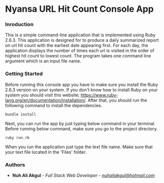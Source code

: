 # Nyansa URL Hit Count Console App

### Inroduction

This is a simple command-line application that is implemented using Ruby 2.6.3. This application is designed for to produce a daily summarized report on url hit count with the earliest date appearing first. For each day, the application displays the number of times each url is visited in the order of highest hit count to lowest count. The program takes one command line argument which is an input file name. 

### Getting Started

Before running this console app you have to make sure you install the Ruby 2.6.3 version on your system. If you don't know how to install Ruby on your system you should visit this website; https://www.ruby-lang.org/en/documentation/installation/. After that, you should run the following command to install the dependencies.

```
bundle install
```

Next, you can run the app by just typing below command in your terminal. Before running below command, make sure you go to the project directory.

```
ruby run.rb
```

When you run the application just type the text file name. Make sure that your text file located in the 'Files' folder.

### Authors

* **Nuh Ali Akgul** - *Full Stack Web Developer* - *nuhaliakgul@hotmail.com*